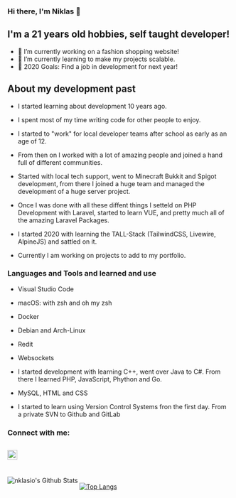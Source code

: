 ### Hi there, I'm Niklas 👋


## I'm a 21 years old hobbies, self taught developer!
- 🔭 I’m currently working on a fashion shopping website!
- 🌱 I’m currently learning to make my projects scalable.
- 🥅 2020 Goals: Find a job in development for next year!

## About my development past
- I started learning about development 10 years ago.
- I spent most of my time writing code for other people to enjoy.
- I started to "work" for local developer teams after school as early as an age of 12.
- From then on I worked with a lot of amazing people and joined a hand full of different communities.
- Started with local tech support, went to Minecraft Bukkit and Spigot development, from there I joined a huge team and managed the development of a huge server project.
- Once I was done with all these diffent things I setteld on PHP Development with Laravel, started to learn VUE, and pretty much all of the amazing Laravel Packages.

- I started 2020 with learning the TALL-Stack (TailwindCSS, Livewire, AlpineJS) and sattled on it. 

- Currently I am working on projects to add to my portfolio. 

### Languages and Tools and learned and use
- Visual Studio Code
- macOS: with zsh and oh my zsh
- Docker
- Debian and Arch-Linux
- Redit
- Websockets
- I started development with learning C++, went over Java to C#. From there I learned PHP, JavaScript, Phython and Go. 
- MySQL, HTML and CSS

- I started to learn using Version Control Systems fron the first day. From a private SVN to Github and GitLab


### Connect with me:
[<img align="left" alt="nklasio | Twitter" width="22px" src="https://cdn.jsdelivr.net/npm/simple-icons@v3/icons/twitter.svg" />][twitter]
<br>
---
<br>

<img align="left" alt="nklasio's Github Stats" src="https://github-readme-stats.codestackr.vercel.app/api?username=nklasio&show_icons=true&hide_border=true&count_private=true" >

[![Top Langs](https://github-readme-stats.vercel.app/api/top-langs/?username=nklasio&layout=compact)](https://github.com/anuraghazra/github-readme-stats)



[twitter]: https://twitter.com/nklasio
